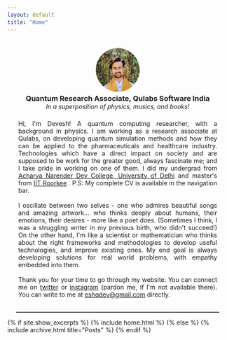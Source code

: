 ```yaml
---
layout: default
title: "Home"
---
```

<center>
  <img alt="profile" src="/assets/profile.png" hight=100 width = 100 STYLE="margin: 20px 0px 0px 0px">
  <h3 style="margin: 2px 20px 0px 20px">Quantum Research Associate, Qulabs Software India</h3>
  <em style="margin: 0px 20px 0px 20px">In a superposition of physics, musics, and books!</em>
</center>
<br>
<p style="margin: 5px 25px 0px 25px; text-align: justify;">
  Hi, I'm Devesh! A quantum computing researcher, with a background in physics. I am working as a research associate at Qulabs, on developing quantum simulation methods and how they can be applied to the pharmaceuticals and healthcare industry. Technologies which have a direct impact on society and are supposed to be work for the greater good, always fascinate me; and I take pride in working on one of them. I did my undergrad from <a href="https://www.andcollege.du.ac.in/">Acharya Narender Dev College, University of Delhi</a> and master's from <a href="https://www.iitr.ac.in/">IIT Roorkee</a> . P.S: My complete CV is available in the navigation bar.
    <br><br>
    I oscillate between two selves - one who admires beautiful songs and amazing artwork... who thinks deeply about humans, their emotions, their desires - more like a poet does. (Sometimes I think, I was a struggling writer in my previous birth, who didn't succeed!) On the other hand, I'm like a scientist or mathematician who thinks about the right frameworks and methodologies to develop useful technologies, and improve existing ones. My end goal is always developing solutions for real world problems, with empathy embedded into them.
    <br><br>
    Thank you for your time to go through my website. You can connect me on <a href="https://twitter.com/eshqdev/">twitter</a> or <a href="https://www.instagram.com/eshqdev/">instagram</a> (pardon me, if I'm not available there). You can write to me at <a href="mailto:eshqdev@gmail.com">eshqdev@gmail.com</a> directly.
</p>

<br>
<hr style="border-top: 1px solid #537188; width:92%; margin-left:4% !important; margin-right:4% !important;">
{% if site.show_excerpts %}
  {% include home.html %}
{% else %}
  {% include archive.html title="Posts" %}
{% endif %}


<!-- 
---
layout: default
title: "Home"
---
<center>
  <img alt="profile" src="/assets/profile.png" hight=100 width = 100 STYLE="margin: 20px 0px 0px 0px">
  <h3 STYLE="margin: 2px 20px 0px 20px">Quantum Research Associate, Qulabs Software India</h3>
  <em STYLE="margin: 0px 20px 0px 20px">In a superposition of physics, musics, and books!</em>
</center>
<br>
<hr style="border-top: 1px solid #537188; width:92%; margin-left:4% !important; margin-right:4% !important;">
{% if site.show_excerpts %}
  {% include home.html %}
{% else %}
  {% include archive.html title="Posts" %}
{% endif %}
 -->
